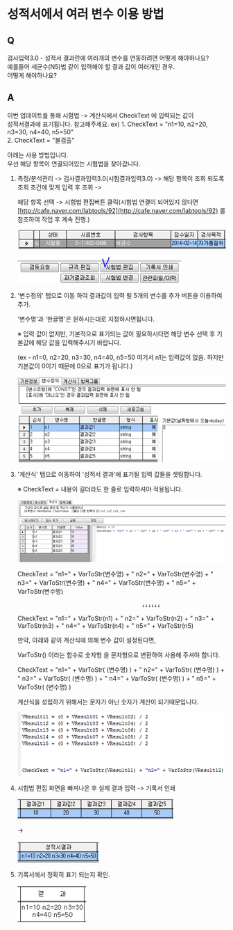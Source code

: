 # 성적서에서 여러 변수 이용 방법

## Q

검사입력3.0 - 성적서 결과란에 여러개의 변수를 연동하려면 어떻게 해야하나요?  
예를들어 세균수\(N5\)법 같이 입력해야 할 결과 값이 여러개인 경우.  
어떻게 해야하나요?

## A

이번 업데이트를 통해 시험법 -&gt; 계산식에서 CheckText 에 입력되는 값이  
성적서결과에 표기됩니다. 참고해주세요. ex\) 1. CheckText = "n1=10, n2=20, n3=30, n4=40, n5=50"  
2. CheckText = "불검출"

아래는 사용 방법입니다.  
우선 해당 항목이 연결되어있는 시험법을 찾아갑니다.

1. 측정/분석관리 -&gt; 검사결과입력3.0\(시험결과입력3.0\) -&gt; 해당 항목이 조회 되도록 조회 조건에 맞게 입력 후 조회 -&gt;  

   해당 항목 선택 -&gt; 시험법 편집버튼 클릭\(시험법 연결이 되어있지 않다면 [http://cafe.naver.com/labtools/92](http://cafe.naver.com/labtools/92) 를 참조하여 작업 후 계속 진행.\)  

   ![](../../.gitbook/assets/01%20%2811%29.png)

   ![](../../.gitbook/assets/02-_.png)

2. '변수정의' 탭으로 이동 하여 결과값이 입력 될 5개의 변수를 추가 버튼을 이용하여 추가.  

   '변수명'과 '한글명'은 원하시는대로 지정하시면됩니다.  

   ※ 입력 값이 없지만, 기본적으로 표기되는 값이 필요하시다면 해당 변수 선택 후 기본값에 해당 값을 입력해주시기 바랍니다.  

   \(ex - n1=0, n2=20, n3=30, n4=40, n5=50 여기서 n1는 입력값이 없음. 하지만 기본값이 0이기 때문에 0으로 표기가 됩니다.\)  

   ![](../../.gitbook/assets/03%20%2815%29.png)

3. '계산식' 탭으로 이동하여 '성적서 결과'에 표기될 입력 값들을 셋팅합니다.  

   ※ CheckText = 내용이 길더라도 한 줄로 입력하셔야 적용됩니다.  

   ![](../../.gitbook/assets/04%20%2815%29.png)

   CheckText = "n1=" + VarToStr\(변수명\) + " n2=" + VarToStr\(변수명\) + " n3=" + VarToStr\(변수명\) + " n4=" + VarToStr\(변수명\) + " n5=" + VarToStr\(변수명\)  

   ```text
                                           ↓↓↓↓↓↓  
   ```

   CheckText = "n1=" + VarToStr\(n1\) + " n2=" + VarToStr\(n2\) + " n3=" + VarToStr\(n3\) + " n4=" + VarToStr\(n4\) + " n5=" + VarToStr\(n5\)  

   만약, 아래와 같이 계산식에 의해 변수 값이 설정된다면,  

   VarToStr\(\) 이라는 함수로 숫자형 을 문자형으로 변환하여 사용해 주셔야 합니다.  

   CheckText = "n1=" + VarToStr\( \(변수명\) \) + " n2=" + VarToStr\( \(변수명\) \) + " n3=" + VarToStr\( \(변수명\) \) + " n4=" + VarToStr\( \(변수명\) \) + " n5=" + VarToStr\( \(변수명\) \)  

   계산식을 성립하기 위해서는 문자가 아닌 숫자가 계산이 되기때문입니다.  

   ![](../../.gitbook/assets/05%20%2816%29.png)

4. 시험법 편집 화면을 빠져나온 후 실제 결과 입력 -&gt; 기록서 인쇄  

   ![](../../.gitbook/assets/06-1.png)

    -&gt; 

   ![](../../.gitbook/assets/07-2%20%282%29.png)

5. 기록서에서 정확히 표기 되는지 확인.  

   ![](../../.gitbook/assets/08-_.png)

